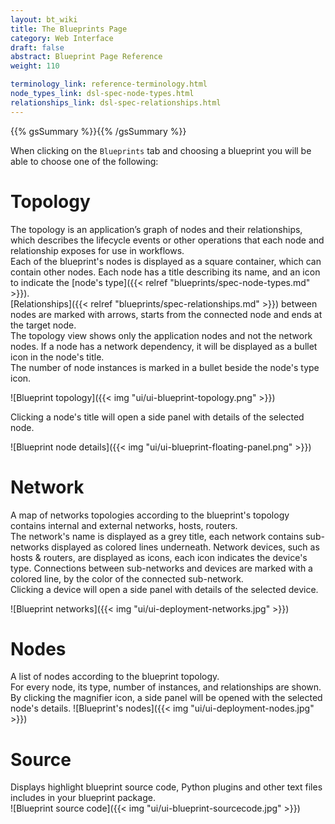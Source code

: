 ```yaml
---
layout: bt_wiki
title: The Blueprints Page
category: Web Interface
draft: false
abstract: Blueprint Page Reference
weight: 110

terminology_link: reference-terminology.html
node_types_link: dsl-spec-node-types.html
relationships_link: dsl-spec-relationships.html
---
```

{{% gsSummary %}}{{% /gsSummary %}}

When clicking on the `Blueprints` tab and choosing a blueprint you will be able to choose one of the following:

# Topology

The topology is an application’s graph of nodes and their relationships, which describes the lifecycle events or other operations that each node and relationship exposes for use in workflows.<br>
Each of the blueprint's nodes is displayed as a square container, which can contain other nodes. Each node has a title describing its name, and an icon to indicate the [node's type]({{< relref "blueprints/spec-node-types.md" >}}).<br>
[Relationships]({{< relref "blueprints/spec-relationships.md" >}}) between nodes are marked with arrows, starts from the connected node and ends at the target node.<br>
The topology view shows only the application nodes and not the network nodes. If a node has a network dependency, it will be displayed as a bullet icon in the node's title.<br>
The number of node instances is marked in a bullet beside the node's type icon.<br>

![Blueprint topology]({{< img "ui/ui-blueprint-topology.png" >}})

Clicking a node's title will open a side panel with details of the selected node.<br>

![Blueprint node details]({{< img "ui/ui-blueprint-floating-panel.png" >}})

# Network
A map of networks topologies according to the blueprint's topology contains internal and external networks, hosts, routers.<br/>
The network's name is displayed as a grey title, each network contains sub-networks displayed as colored lines underneath.
Network devices, such as hosts & routers, are displayed as icons, each icon indicates the device's type.
Connections between sub-networks and devices are marked with a colored line, by the color of the connected sub-network.<br>
Clicking a device will open a side panel with details of the selected device.<br>

![Blueprint networks]({{< img "ui/ui-deployment-networks.jpg" >}})

# Nodes
A list of nodes according to the blueprint topology.<br/>
For every node, its type, number of instances, and relationships are shown. By clicking the magnifier icon, a side panel will be opened with the selected node's details.
![Blueprint's nodes]({{< img "ui/ui-deployment-nodes.jpg" >}})

# Source
Displays highlight blueprint source code, Python plugins and other text files includes in your blueprint package.<br/>
![Blueprint source code]({{< img "ui/ui-blueprint-sourcecode.jpg" >}})
